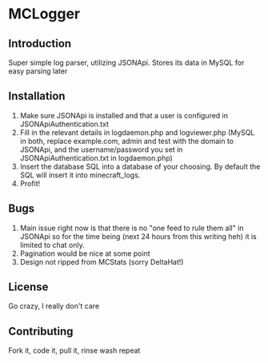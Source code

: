 # MCLogger

## Introduction
Super simple log parser, utilizing JSONApi. Stores its data in MySQL for easy parsing later

## Installation

1.	Make sure JSONApi is installed and that a user is configured in JSONApiAuthentication.txt
2.	Fill in the relevant details in logdaemon.php and logviewer.php (MySQL in both, replace example.com, admin and test with the domain to JSONApi, and the username/password you set in JSONApiAuthentication.txt in logdaemon.php)
3.	Insert the database SQL into a database of your choosing. By default the SQL will insert it into minecraft_logs.
4.	Profit!

## Bugs

1.	Main issue right now is that there is no "one feed to rule them all" in JSONApi so for the time being (next 24 hours from this writing heh) it is limited to chat only.
2.	Pagination would be nice at some point
3.	Design not ripped from MCStats (sorry DeltaHat!)

## License

Go crazy, I really don't care

## Contributing

Fork it, code it, pull it, rinse wash repeat